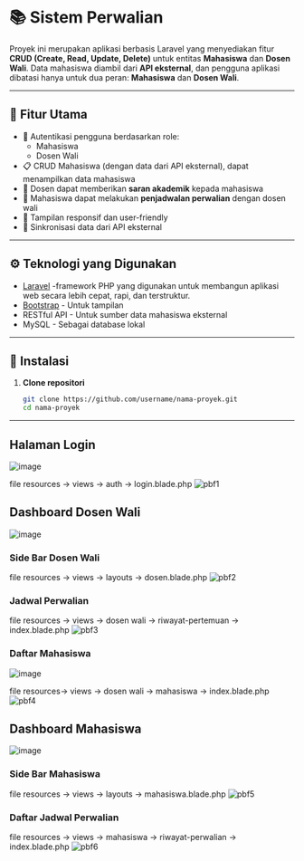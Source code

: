 # 📚 Sistem Perwalian

Proyek ini merupakan aplikasi berbasis Laravel yang menyediakan fitur **CRUD (Create, Read, Update, Delete)** untuk entitas **Mahasiswa** dan **Dosen Wali**. Data mahasiswa diambil dari **API eksternal**, dan pengguna aplikasi dibatasi hanya untuk dua peran: **Mahasiswa** dan **Dosen Wali**.

---

## 🚀 Fitur Utama

- 🔐 Autentikasi pengguna berdasarkan role:
  - Mahasiswa
  - Dosen Wali
- 📋 CRUD Mahasiswa (dengan data dari API eksternal), dapat menampilkan data mahasiswa
- 💬 Dosen dapat memberikan **saran akademik** kepada mahasiswa
- 📅 Mahasiswa dapat melakukan **penjadwalan perwalian** dengan dosen wali
- 📄 Tampilan responsif dan user-friendly
- 🔄 Sinkronisasi data dari API eksternal

---

## ⚙️ Teknologi yang Digunakan

- [Laravel](https://laravel.com/) -framework PHP yang digunakan untuk membangun aplikasi web secara lebih cepat, rapi, dan terstruktur.
- [Bootstrap](https://getbootstrap.com/) - Untuk tampilan
- RESTful API - Untuk sumber data mahasiswa eksternal
- MySQL - Sebagai database lokal

---

## 🏁 Instalasi

1. **Clone repositori**
   ```bash
   git clone https://github.com/username/nama-proyek.git
   cd nama-proyek

---

## Halaman Login ##
![image](https://github.com/user-attachments/assets/aa6cbc88-7f3d-41fe-9a95-cb6dafc95cc1)


file resources -> views -> auth -> login.blade.php
![pbf1](https://github.com/user-attachments/assets/7ae2c7d5-4d97-4b1b-b3ba-8a53c665e29c)


## Dashboard Dosen Wali ##
![image](https://github.com/user-attachments/assets/3fce36fd-5304-429d-b06a-129b5e871155)

### Side Bar Dosen Wali  ###
file resources -> views -> layouts -> dosen.blade.php
![pbf2](https://github.com/user-attachments/assets/1afc6b22-2365-4ad2-90b8-f5b73c0587e3)

### Jadwal Perwalian ###
file resources -> views -> dosen wali -> riwayat-pertemuan -> index.blade.php
![pbf3](https://github.com/user-attachments/assets/74106e10-36e9-4c85-906b-7dca30338365)

### Daftar Mahasiswa ###
![image](https://github.com/user-attachments/assets/f5dbb16d-5c37-4f25-9517-cca64eeb9e96)

file resources-> views -> dosen wali -> mahasiswa -> index.blade.php
![pbf4](https://github.com/user-attachments/assets/1b1987db-14dd-41ea-b1c4-a895ff4d3d6e)


## Dashboard Mahasiswa ##
![image](https://github.com/user-attachments/assets/4419b3ea-e096-41bd-8fc4-4f77164cc435)

### Side Bar Mahasiswa ###
file resources -> views -> layouts -> mahasiswa.blade.php
![pbf5](https://github.com/user-attachments/assets/8b768f32-7c7d-4672-8cbc-d4130637f6a0)

### Daftar Jadwal Perwalian ###
file resources -> views -> mahasiswa -> riwayat-perwalian -> index.blade.php
![pbf6](https://github.com/user-attachments/assets/ec3052d8-9ed7-4447-b9a8-f13ff5ba0ac4)

